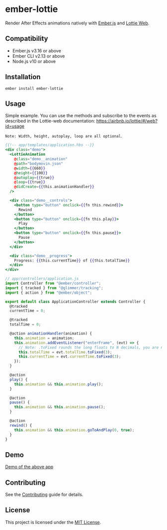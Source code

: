 # ember-lottie

Render After Effects animations natively with [Ember.js](https://www.emberjs.com) and [Lottie Web](http://airbnb.io/lottie/).

## Compatibility

- Ember.js v3.16 or above
- Ember CLI v2.13 or above
- Node.js v10 or above

## Installation

```
ember install ember-lottie
```

## Usage

Simple example. You can use the methods and subscribe to the events as described in the Lottie-web documentation: https://airbnb.io/lottie/#/web?id=usage

`Note: Width, height, autoplay, loop are all optional`.

```hbs
{{!-- app/templates/application.hbs --}}
<div class="demo">
  <LottieAnimation
    @class="demo__animation"
    @path="bodymovin.json"
    @width={{660}}
    @height={{100}}
    @autoplay={{true}}
    @loop={{true}}
    @didCreate={{this.animationHandler}}
  />

  <div class="demo__controls">
    <button type="button" onclick={{fn this.rewind}}>
      Rewind
    </button>
    <button type="button" onclick={{fn this.play}}>
      Play
    </button>
    <button type="button" onclick={{fn this.pause}}>
      Pause
    </button>
  </div>

  <div class="demo__progress">
    Progress: {{this.currentTime}} of {{this.totalTime}}
  </div>
</div>
```

```js
// app/controllers/application.js
import Controller from "@ember/controller";
import { tracked } from "@glimmer/tracking";
import { action } from "@ember/object";

export default class ApplicationController extends Controller {
  @tracked
  currentTime = 0;

  @tracked
  totalTime = 0;

  @action animationHandler(animation) {
    this.animation = animation;
    this.animation.addEventListener("enterFrame", (evt) => {
      // Note: .toFixed rounds the long floats to N decimals, you are not required to use this!
      this.totalTime = evt.totalTime.toFixed(3);
      this.currentTime = evt.currentTime.toFixed(3);
    });
  }

  @action
  play() {
    this.animation && this.animation.play();
  }

  @action
  pause() {
    this.animation && this.animation.pause();
  }

  @action
  rewind() {
    this.animation && this.animation.goToAndPlay(0, true);
  }
}
```

## Demo

[Demo of the above app](https://eelke.github.io/ember-lottie/)

## Contributing

See the [Contributing](CONTRIBUTING.md) guide for details.

## License

This project is licensed under the [MIT License](LICENSE.md).
